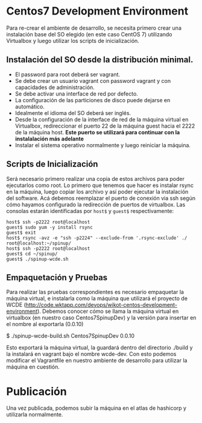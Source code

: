 # Centos7 Development Environment

Para re-crear el ambiente de desarrollo, se necesita primero crear una instalación base del SO elegido (en este caso CentOS 7) utilizando Virtualbox y luego utilizar los scripts de inicialización.

## Instalación del SO desde la distribución minimal.

* El password para root deberá ser vagrant.
* Se debe crear un usuario vagrant con password vagrant y con capacidades de administración.
* Se debe activar una interface de red por defecto.
* La configuración de las particiones de disco puede dejarse en automático.
* Idealmente el idioma del SO deberá ser inglés.
* Desde la configuración de la interface de red de la máquina virtual en Virtualbox, redireccionar el puerto 22 de la máquina guest hacia el 2222 de la máquina host. **Este puerto se utilizará para continuar con la instalalación más adelante**
* Instalar el sistema operativo normalmente y luego reiniciar la máquina.

## Scripts de Inicialización

Será necesario primero realizar una copia de estos archivos para poder ejecutarlos como root. Lo primero que tenemos que hacer es instalar rsync en la máquina, luego copiar los archivo y así poder ejecutar la instalación del software. Acá debemos reemplazar el puerto de conexión via ssh según cómo hayamos configurado la redirección de puertos de virtualbox. Las consolas estarán identificadas por ```host$``` y ```guest$``` respectivamente:

```
host$ ssh -p2222 root@localhost
guest$ sudo yum -y install rsync
guest$ exit
host$ rsync -avz -e "ssh -p2224" --exclude-from '.rsync-exclude' ./ root@localhost:~/spinup/
host$ ssh -p2222 root@localhost
guest$ cd ~/spinup/
guest$ ./spinup-wcde.sh
```

## Empaquetación y Pruebas

Para realizar las pruebas correspondientes es necesario empaquetar la máquina virtual, e instalarla como la máquina que utilizará el proyecto de WCDE (http://code.wktapp.com/devops/wikot-centos-development-environment). Debemos conocer cómo se llama la máquina virtual en virtualbox (en nuestro caso Centos7SpinupDev) y la versión para insertar en el nombre al exportarla (0.0.10)

$ ./spinup-wcde-build.sh Centos7SpinupDev 0.0.10

Esto exportará la máquina virtual, la guardará dentro del directorio ./build y la instalará en vagrant bajo el nombre wcde-dev. Con esto podemos modificar el Vagrantfile en nuestro ambiente de desarrollo para utilizar la máquina en cuestión.


# Publicación

Una vez publicada, podemos subir la máquina en el atlas de hashicorp y utilizarla normalmente.